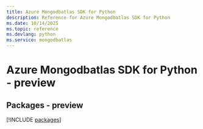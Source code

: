 ```yaml
---
title: Azure Mongodbatlas SDK for Python
description: Reference for Azure Mongodbatlas SDK for Python
ms.date: 10/14/2025
ms.topic: reference
ms.devlang: python
ms.service: mongodbatlas
---
```

# Azure Mongodbatlas SDK for Python - preview
## Packages - preview
[!INCLUDE [packages](mongodbatlas-index.md)]